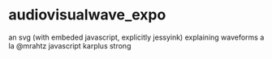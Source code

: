 # audiovisualwave_expo
an svg (with embeded javascript, explicitly jessyink) explaining waveforms a la @mrahtz
javascript karplus strong
